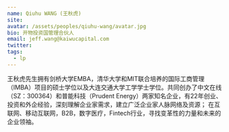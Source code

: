 ```yaml
---
name: Qiuhu WANG (王秋虎)
site:
avatar: /assets/peoples/qiuhu-wang/avatar.jpg
bio: 开物投资国管理合伙人
email: jeff.wang@kaiwucapital.com
twitter: 
tags:
  - lp
---
```


王秋虎先生拥有剑桥大学EMBA，清华大学和MIT联合培养的国际工商管理（IMBA）项目的硕士学位以及大连交通大学工学学士学位。共同创办了中文在线（SZ：300364）和普能科技（Prudent Energy）两家知名企业，有22年创业、投资和外企经验，深刻理解企业家需求，建立广泛企业家人脉网络及资源； 在互联网、移动互联网，B2B，数字医疗，Fintech行业，寻找变革性的力量和未来的企业领袖。
